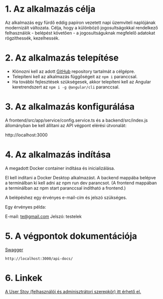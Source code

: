 # 1. Az alkalmazás célja

Az alkalmazás egy fürdő eddig papíron vezetett napi üzemviteli naplójának modernizált változata. Célja, hogy a különböző jogosultságokkal rendelkező felhasználók - belépést követően - a jogosultságuknak megfelelő adatokat rögzíthessék, kezelhessék.

# 2. Az alkalmazás telepítése

- Klónozni kell az adott [GitHub](https://github.com/rhetesi/spa-daily-report) repository tartalmát a célgépre.
- Telepíteni kell az alkalmazás függőségeit az `npm i` paranccsal.
- Ha további fejlesztések szükségesek, akkor telepíteni kell az Angular keretrendszert az `npm i -g @angular/cli` paranccsal.

# 3. Az alkalmazás konfigurálása

A frontend/src/app/service/config.service.ts és a backend/src/index.js állományban be kell állítani az API végpont elérési útvonalát:

http://localhost:3000

# 4. Az alkalmazás indítása

A megadott Docker container indítása és inicializálása.

El kell indítani a Docker Desktop alkalmazást.
A backend mappába belépve a terminálban ki kell adni az
npm run dev
parancsot.
(A frontend mappában a terminálban az
npm start
paranccsal indítható a frontend.)

A belépéshez egy érvényes e-mail-cím és jelszó szükséges.

Egy érvényes példa:

E-mail: te@gmail.com
Jelszó: testelek

# 5. A végpontok dokumentációja

[Swagger](http://localhost:3000/api-docs/)

`http://localhost:3000/api-docs/`

# 6. Linkek

[A User Stoy (felhasználói és adminisztrátori szerepkör) itt érhető el.](https://github.com/rhetesi/spa-daily-report/blob/main/README.md)

